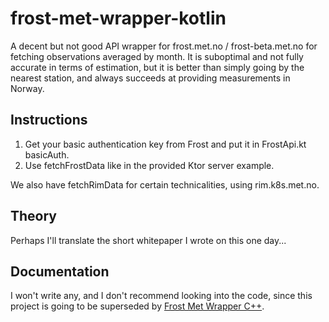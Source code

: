 # frost-met-wrapper-kotlin
A decent but not good API wrapper for frost.met.no / frost-beta.met.no for fetching observations averaged by month. It is suboptimal and not fully accurate in terms of estimation, but it is better than simply going by the nearest station, and always succeeds at providing measurements in Norway.

## Instructions
1. Get your basic authentication key from Frost and put it in FrostApi.kt basicAuth.
2. Use fetchFrostData like in the provided Ktor server example.

We also have fetchRimData for certain technicalities, using rim.k8s.met.no.

## Theory
Perhaps I'll translate the short whitepaper I wrote on this one day...

## Documentation
I won't write any, and I don't recommend looking into the code, since this project is going to be superseded by [Frost Met Wrapper C++](https://github.com/jalya001/frost-met-wrapper).
